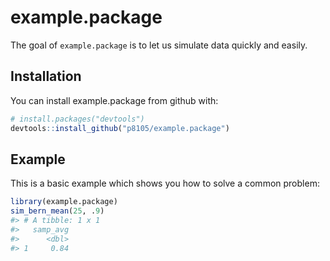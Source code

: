
<!-- README.md is generated from README.Rmd. Please edit that file -->
example.package
===============

The goal of `example.package` is to let us simulate data quickly and easily.

Installation
------------

You can install example.package from github with:

``` r
# install.packages("devtools")
devtools::install_github("p8105/example.package")
```

Example
-------

This is a basic example which shows you how to solve a common problem:

``` r
library(example.package)
sim_bern_mean(25, .9)
#> # A tibble: 1 x 1
#>   samp_avg
#>      <dbl>
#> 1     0.84
```
